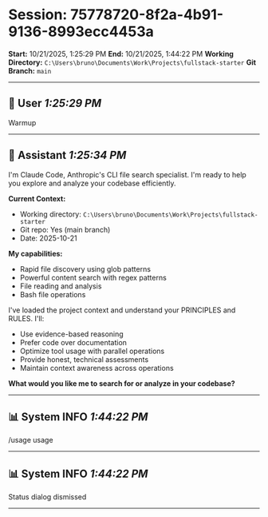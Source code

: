 # Session: 75778720-8f2a-4b91-9136-8993ecc4453a

**Start:** 10/21/2025, 1:25:29 PM
**End:** 10/21/2025, 1:44:22 PM
**Working Directory:** `C:\Users\bruno\Documents\Work\Projects\fullstack-starter`
**Git Branch:** `main`

---

## 👤 User _1:25:29 PM_

Warmup

---

## 🤖 Assistant _1:25:34 PM_

I'm Claude Code, Anthropic's CLI file search specialist. I'm ready to help you explore and analyze your codebase efficiently.

**Current Context:**
- Working directory: `C:\Users\bruno\Documents\Work\Projects\fullstack-starter`
- Git repo: Yes (main branch)
- Date: 2025-10-21

**My capabilities:**
- Rapid file discovery using glob patterns
- Powerful content search with regex patterns
- File reading and analysis
- Bash file operations

I've loaded the project context and understand your PRINCIPLES and RULES. I'll:
- Use evidence-based reasoning
- Prefer code over documentation
- Optimize tool usage with parallel operations
- Provide honest, technical assessments
- Maintain context awareness across operations

**What would you like me to search for or analyze in your codebase?**

---

## 📊 System INFO _1:44:22 PM_

<command-name>/usage</command-name>
            <command-message>usage</command-message>
            <command-args></command-args>

---

## 📊 System INFO _1:44:22 PM_

<local-command-stdout>Status dialog dismissed</local-command-stdout>

---

